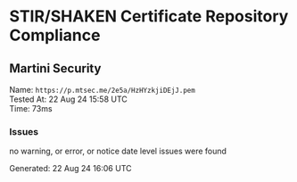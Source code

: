 # STIR/SHAKEN Certificate Repository Compliance

## Martini Security

Name: `https://p.mtsec.me/2e5a/HzHYzkjiDEjJ.pem`\
Tested At: 22 Aug 24 15:58 UTC\
Time: 73ms

### Issues

no warning, or error, or notice date level issues were found

Generated: 22 Aug 24 16:06 UTC